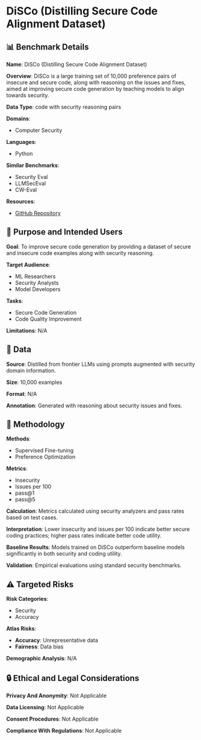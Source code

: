 # DiSCo (Distilling Secure Code Alignment Dataset)

## 📊 Benchmark Details

**Name**: DiSCo (Distilling Secure Code Alignment Dataset)

**Overview**: DiSCo is a large training set of 10,000 preference pairs of insecure and secure code, along with reasoning on the issues and fixes, aimed at improving secure code generation by teaching models to align towards security.

**Data Type**: code with security reasoning pairs

**Domains**:
- Computer Security

**Languages**:
- Python

**Similar Benchmarks**:
- Security Eval
- LLMSecEval
- CW-Eval

**Resources**:
- [GitHub Repository](https://github.com/StonyBrookNLP/disco-lpo)

## 🎯 Purpose and Intended Users

**Goal**: To improve secure code generation by providing a dataset of secure and insecure code examples along with security reasoning.

**Target Audience**:
- ML Researchers
- Security Analysts
- Model Developers

**Tasks**:
- Secure Code Generation
- Code Quality Improvement

**Limitations**: N/A

## 💾 Data

**Source**: Distilled from frontier LLMs using prompts augmented with security domain information.

**Size**: 10,000 examples

**Format**: N/A

**Annotation**: Generated with reasoning about security issues and fixes.

## 🔬 Methodology

**Methods**:
- Supervised Fine-tuning
- Preference Optimization

**Metrics**:
- Insecurity
- Issues per 100
- pass@1
- pass@5

**Calculation**: Metrics calculated using security analyzers and pass rates based on test cases.

**Interpretation**: Lower insecurity and issues per 100 indicate better secure coding practices; higher pass rates indicate better code utility.

**Baseline Results**: Models trained on DiSCo outperform baseline models significantly in both security and coding utility.

**Validation**: Empirical evaluations using standard security benchmarks.

## ⚠️ Targeted Risks

**Risk Categories**:
- Security
- Accuracy

**Atlas Risks**:
- **Accuracy**: Unrepresentative data
- **Fairness**: Data bias

**Demographic Analysis**: N/A

## 🔒 Ethical and Legal Considerations

**Privacy And Anonymity**: Not Applicable

**Data Licensing**: Not Applicable

**Consent Procedures**: Not Applicable

**Compliance With Regulations**: Not Applicable
